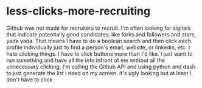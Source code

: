 # less-clicks-more-recruiting
Github was not made for recruiters to recruit. I'm often looking for  signals that indicate potentially good candidates, like forks and followers and stars, yada yada.  That means I have to do a boolean search and then click each profile individually just to find  a person's email, website, or linkedin, etc. I hate clicking things. I have to click buttons more than I'd like. I just want to run something and have all the info infront of me without all the unnecessary clicking. I'm calling the Github API and using python and dash to just generate the list i need on my screen. It's ugly looking but at least I don't have to click
